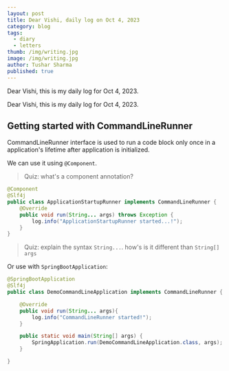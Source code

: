 ```yaml
---
layout: post
title: Dear Vishi, daily log on Oct 4, 2023
category: blog
tags:
  - diary
  - letters
thumb: /img/writing.jpg
image: /img/writing.jpg
author: Tushar Sharma
published: true
---
```


Dear Vishi, this is my daily log for Oct 4, 2023.<!-- truncate_here -->

Dear Vishi, this is my daily log for Oct 4, 2023.

## Getting started with CommandLineRunner

CommandLineRunner interface is used to run a code block only once in a application's lifetime after application is initialized.

We can use it using `@Component`.

> Quiz: what's a component annotation?

```java
@Component
@Slf4j
public class ApplicationStartupRunner implements CommandLineRunner {
    @Override
    public void run(String... args) throws Exception {
        log.info("ApplicationStartupRunner started...!");
    }
}
```

> Quiz: explain the syntax `String...`. how's is it different than `String[] args` 

Or use with `SpringBootApplication`:


```java
@SpringBootApplication
@Slf4j
public class DemoCommandLineApplication implements CommandLineRunner {

	@Override
	public void run(String... args){
		log.info("CommandLineRunner started!");
	}

	public static void main(String[] args) {
		SpringApplication.run(DemoCommandLineApplication.class, args);
	}

}
```